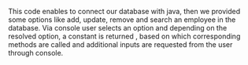 This code enables to connect our database with java, then we provided some options like add, update, remove and search an employee in the database. Via console user selects an option and depending on the resolved option, a constant is returned , based on which  corresponding methods are called and additional inputs are requested from the user through console.
